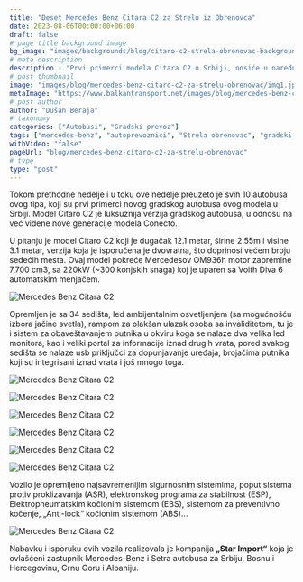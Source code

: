 ```yaml
---
title: "Deset Mercedes Benz Citara C2 za Strelu iz Obrenovca"
date: 2023-08-06T00:00:00+06:00
draft: false
# page title background image
bg_image: "images/backgrounds/blog/citaro-c2-strela-obrenovac-background.jpg"
# meta description
description : "Prvi primerci modela Citara C2 u Srbiji, nosiće u narednom periodu obeležja kompanije Strela iz Obrenovca, te će se u narednom periodu aktivirati na linijama koje održava ovaj prevoznik."
# post thumbnail
image: "images/blog/mercedes-benz-citaro-c2-za-strelu-obrenovac/img1.jpg"
metaImage: "https://www.balkantransport.net/images/blog/mercedes-benz-citaro-c2-za-strelu-obrenovac/img1.jpg"
# post author
author: "Dušan Beraja"
# taxonomy
categories: ["Autobusi", "Gradski prevoz"]
tags: ["mercedes-benz", "autoprevoznici", "Strela obrenovac", "gradski prevoz Beograd", "javni prevoz", "prevoz putnika", "Beograd", "star import"]
withVideo: "false"
pageUrl: "blog/mercedes-benz-citaro-c2-za-strelu-obrenovac"
# type
type: "post"
---
```


Tokom prethodne nedelje i u toku ove nedelje preuzeto je svih 10 autobusa ovog tipa, koji su prvi primerci novog gradskog autobusa ovog modela u Srbiji. Model Citaro C2 je luksuznija verzija gradskog autobusa, u odnosu na već viđene nove generacije modela Conecto.

U pitanju je model Citaro C2 koji je dugačak 12.1 metar, širine 2.55m i visine 3.1 metar, verzija koja je isporučena je dvovratna, što doprinosi većem broju sedećih mesta. Ovaj model pokreće Mercedesov OM936h motor zapremine 7,700 cm3, sa 220kW (~300 konjskih snaga) koj je uparen sa Voith Diva 6 automatskim menjačem.

![Mercedes Benz Citara C2](/images/blog/mercedes-benz-citaro-c2-za-strelu-obrenovac/img2.jpg "Mercedes Benz Citara C2")

Opremljen je sa 34 sedišta, led ambijentalnim osvetljenjem (sa mogućnošću izbora jačine svetla), rampom za olakšan ulazak osoba sa invaliditetom, tu je i sistem za obaveštavanjem putnika u okviru koga se nalaze dva velika led monitora, kao i veliki portal za informacije iznad drugih vrata, pored svakog sedišta se nalaze usb priključci za dopunjavanje uređaja, brojačima putnika koji su integrisani iznad vrata i još mnogo toga.

![Mercedes Benz Citara C2](/images/blog/mercedes-benz-citaro-c2-za-strelu-obrenovac/img3.jpg "Mercedes Benz Citara C2")

![Mercedes Benz Citara C2](/images/blog/mercedes-benz-citaro-c2-za-strelu-obrenovac/img4.jpg "Mercedes Benz Citara C2")

![Mercedes Benz Citara C2](/images/blog/mercedes-benz-citaro-c2-za-strelu-obrenovac/img5.jpg "Mercedes Benz Citara C2")

![Mercedes Benz Citara C2](/images/blog/mercedes-benz-citaro-c2-za-strelu-obrenovac/img6.jpg "Mercedes Benz Citara C2")

![Mercedes Benz Citara C2](/images/blog/mercedes-benz-citaro-c2-za-strelu-obrenovac/img7.jpg "Mercedes Benz Citara C2")

![Mercedes Benz Citara C2](/images/blog/mercedes-benz-citaro-c2-za-strelu-obrenovac/img8.jpg "Mercedes Benz Citara C2")

Vozilo je opremljeno najsavremenijim sigurnosnim sistemima, poput sistema protiv proklizavanja (ASR), elektronskog programa za stabilnost (ESP), Elektropneumatskim kočionim sistemom (EBS), sistemom za preventivno kočenje, „Anti-lock“ kočionim sistemom (ABS)...

![Mercedes Benz Citara C2](/images/blog/mercedes-benz-citaro-c2-za-strelu-obrenovac/img9.jpg "Mercedes Benz Citara C2")

Nabavku i isporuku ovih vozila realizovala je kompanija **„Star Import“** koja je ovlašćeni zastupnik Mercedes-Benz i Setra autobusa za Srbiju, Bosnu i Hercegovinu, Crnu Goru i Albaniju.
